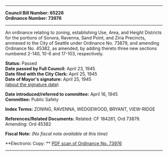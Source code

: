 * * * * *  
  
**Council Bill Number: [](#h0)[](#h2)65226**   
**Ordinance Number: 73976**  
  
* * * * *  
  
An ordinance relating to zoning, establishing Use, Area, and Height Districts for the portions of Sonora, Ravenna, Sand Point, and Ziria Precincts, annnexed to the City of Seattle under Ordinance No. 73879, and amending Ordinance No. 45382, as amended, by adding thereto three new sections numbered 2-140, 10-6 and 17-103, respectively.  
  
**Status:** Passed   
**Date passed by Full Council:** April 23, 1945   
**Date filed with the City Clerk:** April 25, 1945   
**Date of Mayor's signature:** April 25, 1945   
[(about the signature date)](/~public/approvaldate.htm)   
  
  
**Date introduced/referred to committee:** April 16, 1945   
**Committee:** Public Safety   
  
**Index Terms:** ZONING, RAVENNA, WEDGEWOOD, BRYANT, VIEW-RIDGE  
  
**References/Related Documents:** Related: CF 184261, Ord 73879. Amending: Ord 45382  
  
**Fiscal Note:** *(No fiscal note available at this time)*  
  
**Electronic Copy: ** [PDF scan of Ordinance No. 73976](/~archives/Ordinances/Ord_73976.pdf)  
  
* * * * *  
